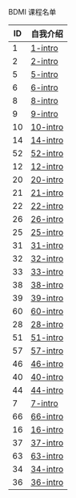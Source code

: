 BDMI 课程名单

| ID   | 自我介绍 |
| ---- | -------- |
|   1   |    [1-intro](1.md)      |
|   2    |    [2-intro](2.md)                      |
|   5    |    [5-intro](5.md)           |
|   6   |    [6-intro](6.md)         |
|   8    |    [8-intro](8.md)           |
|   9    |    [9-intro](9.md)           |
|   10    |    [10-intro](10.md)           |
|   14    |    [14-intro](14.md)           |
|   52    |    [52-intro](52.md)           |
|   12    |    [12-intro](12.md)           |
|   20   |    [20-intro](20.md)         |
|   21    |    [21-intro](21.md)                      |
|   22    |    [22-intro](22.md)                      |
|   26   |    [26-intro](26.md)                      |
|   25   |    [25-intro](25.md)                      |
|   31   |    [31-intro](31.md)  |
|   32   |   [32-intro](32.md)  |
|   33   |   [33-intro](33.md)  |
|   38   |   [38-intro](38.md)  |
|   39   |   [39-intro](39.md)  |
| 60 |  [60-intro](60.md) |
| 28 |    [28-intro](28.md)     |
| 51 |  [51-intro](51.md)|
| 57 |    [57-intro](57.md)     |
| 46 |[46-intro](46.md)  |
| 40 |[40-intro](40.md)|
| 44 |[44-intro](44.md)|
| 7  |[7-intro](7.md) |
| 66 |  [66-intro](66.md)|
|   16   |    [16-intro](16.md)      |
|  37  |    [37-intro](37.md)      |
|  63  |    [63-intro](63.md)      |
|  34  |    [34-intro](34.md)      |
|  36  |    [36-intro](36.md)      |

